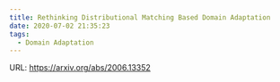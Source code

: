 ```yaml
---
title: Rethinking Distributional Matching Based Domain Adaptation
date: 2020-07-02 21:35:23
tags:
  - Domain Adaptation
---
```

URL: https://arxiv.org/abs/2006.13352
